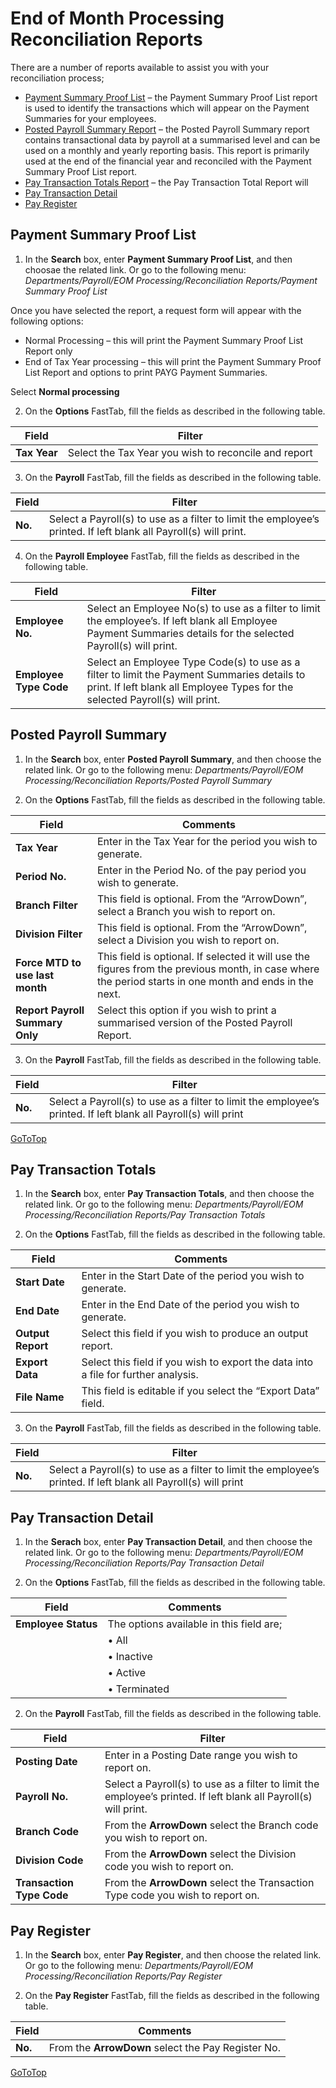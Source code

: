 # End of Month Processing Reconciliation Reports

There are a number of reports available to assist you with your reconciliation process;

* [Payment Summary Proof List](#payment-summary-proof-list) – the Payment Summary Proof List report is used to identify the transactions which will appear on the Payment Summaries for your employees. 
* [Posted Payroll Summary Report](#posted-payroll-summary) – the Posted Payroll Summary report contains transactional data by payroll at a summarised level and can be used on a monthly and yearly reporting basis.  This report is primarily used at the end of the financial year and reconciled with the Payment Summary Proof List report.  
* [Pay Transaction Totals Report](#pay-transaction-totals) – the Pay Transaction Total Report will 
* [Pay Transaction Detail](#pay-transaction-detail) 
* [Pay Register](#pay-register)


## Payment Summary Proof List

1. In the **Search** box, enter **Payment Summary Proof List**, and then choosae the related link.  Or go to the following menu: *Departments/Payroll/EOM Processing/Reconciliation Reports/Payment Summary Proof List*

Once you have selected the report, a request form will appear with the following options:

* Normal Processing – this will print the Payment Summary Proof List Report only
* End of Tax Year processing – this will print the Payment Summary Proof List Report and options to print PAYG Payment Summaries.

 Select **Normal processing**

 2.  On the **Options** FastTab, fill the fields as described in the following table.

|Field	|Filter|
|---|---|
|**Tax Year**|	Select the Tax Year you wish to reconcile and report

3.  On the **Payroll** FastTab, fill the fields as described in the following table.

|Field	|Filter|
|---|---|
|**No.**|	Select a Payroll(s) to use as a filter to limit the employee’s printed.  If left blank all Payroll(s) will print.

4.  On the **Payroll Employee** FastTab, fill the fields as described in the following table.

|Field	|Filter|
|---|---|
|**Employee No.**|	Select an Employee No(s) to use as a filter to limit the employee’s.  If left blank all Employee Payment Summaries details for the selected Payroll(s) will print.
|**Employee Type Code**|	Select an Employee Type Code(s) to use as a filter to limit the Payment Summaries details to print.  If left blank all Employee Types for the selected Payroll(s) will print.

 
## Posted Payroll Summary

1.  In the **Search** box, enter **Posted Payroll Summary**, and then choose the related link.  Or go to the following menu: *Departments/Payroll/EOM Processing/Reconciliation Reports/Posted Payroll Summary*
 
2.  On the **Options** FastTab, fill the fields as described in the following table.

|Field	|Comments|
|---|---|
|**Tax Year**|	Enter in the Tax Year for the period you wish to generate.
|**Period No.**|	Enter in the Period No. of the pay period you wish to generate.
|**Branch Filter**|	This field is optional.  From the “ArrowDown”, select a Branch you wish to report on.
|**Division Filter**|	This field is optional.  From the “ArrowDown”, select a Division you wish to report on.
|**Force MTD to use last month**|	This field is optional.  If selected it will use the figures from the previous month, in case where the period starts in one month and ends in the next.
|**Report Payroll Summary Only**|	Select this option if you wish to print a summarised version of the Posted Payroll Report.

3.  On the **Payroll** FastTab, fill the fields as described in the following table.

|Field|	Filter|
|---|---|
|**No.**|	Select a Payroll(s) to use as a filter to limit the employee’s printed.  If left blank all Payroll(s) will print

 
 [GoToTop](#end-of-month-processing-reconciliation-reports)
 
## Pay Transaction Totals

1.  In the **Search** box, enter **Pay Transaction Totals**, and then choose the related link.  Or go to the following menu: *Departments/Payroll/EOM Processing/Reconciliation Reports/Pay Transaction Totals*
 
2.  On the **Options** FastTab, fill the fields as described in the following table.

|Field|	Comments|
|---|---|
|**Start Date**|	Enter in the Start Date of the period you wish to generate.
|**End Date**|	Enter in the End Date of the period you wish to generate.
|**Output Report**|	Select this field if you wish to produce an output report.
|**Export Data**|	Select this field if you wish to export the data into a file for further analysis.
|**File Name**|This field is editable if you select the “Export Data” field.

3.  On the **Payroll** FastTab, fill the fields as described in the following table.

|Field|	Filter|
|---|---|
|**No.**|Select a Payroll(s) to use as a filter to limit the employee’s printed.  If left blank all Payroll(s) will print


## Pay Transaction Detail

1.  In the **Serach** box, enter **Pay Transaction Detail**, and then choose the related link.  Or go to the following menu: *Departments/Payroll/EOM Processing/Reconciliation Reports/Pay Transaction Detail*
  
2.  On the **Options** FastTab, fill the fields as described in the following table.

|Field	|Comments|
|---|---|
|**Employee Status**|	The options available in this field are;
||•	All 
||•	Inactive
||•	Active
||•	Terminated

2.  On the **Payroll** FastTab, fill the fields as described in the following table.

|Field|	Filter|
|---|---|
|**Posting Date**|	Enter in a Posting Date range you wish to report on.
|**Payroll No.**|Select a Payroll(s) to use as a filter to limit the employee’s printed. If left blank all Payroll(s) will print.
|**Branch Code**|	From the **ArrowDown** select the Branch code you wish to report on.
|**Division Code**|	From the **ArrowDown** select the Division code you wish to report on.
|**Transaction Type Code**|	From the **ArrowDown** select the Transaction Type code you wish to report on.


## Pay Register

1.  In the **Search** box, enter **Pay Register**, and then choose the related link.  Or go to the following menu:  *Departments/Payroll/EOM Processing/Reconciliation Reports/Pay Register*
 
2.  On the **Pay Register** FastTab, fill the fields as described in the following table.

|Field	|Comments|
|---|---|
|**No.**|	From the **ArrowDown** select the Pay Register No.


[GoToTop](#end-of-month-processing-reconciliation-reports)

 
